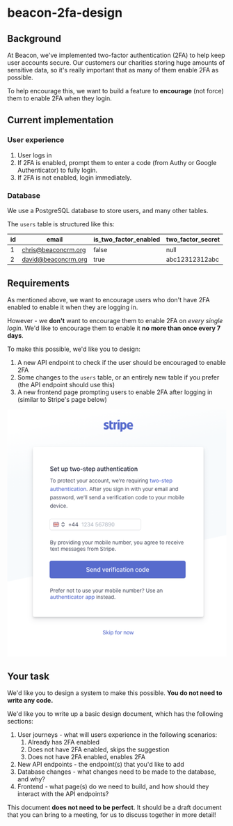# beacon-2fa-design

## Background

At Beacon, we've implemented two-factor authentication (2FA) to help keep user accounts secure. Our customers our charities storing huge amounts of sensitive data, so it's really important that as many of them enable 2FA as possible.

To help encourage this, we want to build a feature to **encourage** (not force) them to enable 2FA when they login.

## Current implementation

### User experience

1. User logs in
2. If 2FA is enabled, prompt them to enter a code (from Authy or Google Authenticator) to fully login.
3. If 2FA is not enabled, login immediately.

### Database

We use a PostgreSQL database to store users, and many other tables.

The `users` table is structured like this:

| id | email | is_two_factor_enabled | two_factor_secret |
| ---|-------|-----------------------|-------------------|
| 1  | chris@beaconcrm.org | false | null |
| 2  | david@beaconcrm.org | true | abc12312312abc |


## Requirements

As mentioned above, we want to encourage users who don't have 2FA enabled to enable it when they are logging in.

However - we __don't__ want to encourage them to enable 2FA on _every single login_. We'd like to encourage them to enable it __no more than once every 7 days__.

To make this possible, we'd like you to design:

1. A new API endpoint to check if the user should be encouraged to enable 2FA
2. Some changes to the `users` table, or an entirely new table if you prefer (the API endpoint should use this)
3. A new frontend page prompting users to enable 2FA after logging in (similar to Stripe's page below)

![Stripe](https://github.com/beaconcrm/beacon-2fa-design/blob/master/stripe-example.png?raw=true)

## Your task

We'd like you to design a system to make this possible. __You do not need to write any code.__

We'd like you to write up a basic design document, which has the following sections:

1. User journeys - what will users experience in the following scenarios:
    1. Already has 2FA enabled
    2. Does not have 2FA enabled, skips the suggestion
    3. Does not have 2FA enabled, enables 2FA
2. New API endpoints - the endpoint(s) that you'd like to add
3. Database changes - what changes need to be made to the database, and why? 
4. Frontend - what page(s) do we need to build, and how should they interact with the API endpoints?

This document **does not need to be perfect**. It should be a draft document that you can bring to a meeting, for us to discuss together in more detail!
